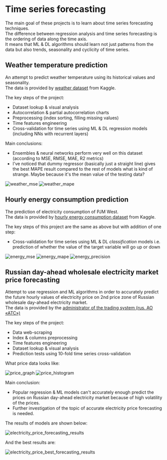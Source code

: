 # Time series forecasting

The main goal of these projects is to learn about time series forecasting techniques.\
The difference between regression analysis and time series forecasting is the ordering of data along the time axis.\
It means that ML & DL algorithms should learn not just patterns from the data but also trends, seasonality and cyclicity of time series.

## Weather temperature prediction

An attempt to predict weather temperature using its historical values and seasonality.\
The data is provided by [weather dataset](https://www.kaggle.com/datasets/muthuj7/weather-dataset) from Kaggle.

The key steps of the project:
* Dataset lookup & visual analysis
* Autocorrelation & partial autocorrelation charts
* Preprocessing (index sorting, filling missing values)
* Time features engineering
* Cross-validation for time series using ML & DL regression models (including NNs with recurrent layers)

Main conclusions:
* Ensembles & neural networks perform very well on this dataset (according to MSE, RMSE, MAE, R2 metrics)
* I've noticed that dummy regressor (basically just a straight line) gives the best MAPE result compared to the rest of models what is kind of strange. Maybe because it's the mean value of the testing data?

![weather_mse](weather_mse.png)
![weather_mape](weather_mape.png)

## Hourly energy consumption prediction

The prediction of electricity consumption of PJM West.\
The data is provided by [hourly energy consumption dataset](https://www.kaggle.com/datasets/robikscube/hourly-energy-consumption) from Kaggle.

The key steps of this project are the same as above but with addition of one step:
* Cross-validation for time series using ML & DL *classification* models i.e. prediction of whether the value of the target variable will go up or down

![energy_mse](energy_mse.png)
![energy_mape](energy_mape.png)
![energy_precision](energy_precision.png)

## Russian day-ahead wholesale electricity market price forecasting

Attempt to use regression and ML algorithms in order to accurately predict the future hourly values of electricity price on 2nd price zone of Russian wholesale day-ahead electricity market.\
The data is provided by the [administrator of the trading system (rus. АО «АТС»)](https://www.atsenergo.ru/results/rsv/index?zone=1)

The key steps of the project:
* Data web-scraping
* Index & columns preprocessing
* Time features engineering
* Dataset lookup & visual analysis
* Prediction tests using 10-fold time series cross-validation

What price data looks like:

![price_graph](price_graph.png)
![price_histogram](price_histogram.png)

Main conclusion:
* Popular regression & ML models can't accurately enough predict the prices on Russian day-ahead electricity market because of high volatility of the prices. 
* Further investigation of the topic of accurate electricity price forecasting is needed.

The results of models are shown below:

![electricity_price_forecasting_results](electricity_price_forecasting_results_v2_1.png)

And the best results are:

![electricity_price_best_forecasting_results](electricity_price_forecasting_results_v2_1_best.png)
